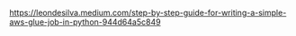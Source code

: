 https://leondesilva.medium.com/step-by-step-guide-for-writing-a-simple-aws-glue-job-in-python-944d64a5c849
